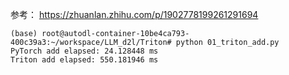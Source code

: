 参考：
https://zhuanlan.zhihu.com/p/1902778199261291694

```
(base) root@autodl-container-10be4ca793-400c39a3:~/workspace/LLM_d2l/Triton# python 01_triton_add.py 
PyTorch add elapsed: 24.128448 ms
Triton add elapsed: 550.181946 ms
```
